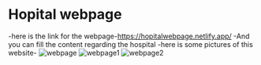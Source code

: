 # Hopital webpage
-here is the link for the webpage-https://hopitalwebpage.netlify.app/
-And you can fill the content regarding the hospital 
-here is some pictures of this website-
![webpage](https://user-images.githubusercontent.com/106426051/183296323-df71bebf-cb23-4073-9f82-fc33eec85381.png)
![webpage1](https://user-images.githubusercontent.com/106426051/183296324-3523d3fd-ee41-40b6-bcb2-8a055d6aaecd.png)
![webpage2](https://user-images.githubusercontent.com/106426051/183296326-7b2f5506-1f1d-470d-9141-325f14703729.png)
